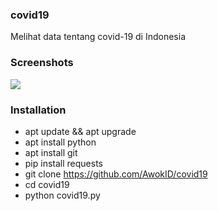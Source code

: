 ### covid19

Melihat data tentang covid-19 di Indonesia

### Screenshots
<img src="https://l.top4top.io/p_1843k24f30.png">

### Installation

- apt update && apt upgrade
- apt install python
- apt install git
- pip install requests
- git clone https://github.com/AwokID/covid19
- cd covid19
- python covid19.py
